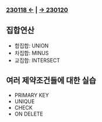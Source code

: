 ﻿### [230118 ←](/221205-_JSP/230118/) | [→ 230120](/221205-_JSP/230120/)

## 집합연산

- 합집합: UNION
- 차집합: MINUS
- 교집합: INTERSECT

## 여러 제약조건들에 대한 실습

- PRIMARY KEY
- UNIQUE
- CHECK
- ON DELETE